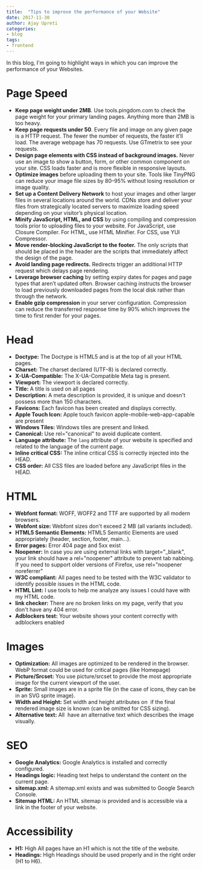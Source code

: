 ```yaml
---
title:  "Tips to improve the performance of your Website"
date: 2017-11-30
author: Ajay Upreti
categories:
- blog
tags:
- frontend
---
```



In this blog, I'm going to highlight ways in which you can improve the performance of your Websites.


# Page Speed
* **Keep page weight under 2MB**. Use tools.pingdom.com to check the page weight for your primary landing pages. Anything more than 2MB is too heavy.
* **Keep page requests under 50**. Every file and image on any given page is a HTTP request. The fewer the number of requests, the faster it’ll load. The average webpage has 70 requests. Use GTmetrix to see your requests.
* **Design page elements with CSS instead of background images.** Never use an image to show a button, form, or other common component on your site. CSS loads faster and is more flexible in responsive layouts.
* **Optimize images** before uploading them to your site. Tools like TinyPNG can reduce your image file sizes by 80–95% without losing resolution or image quality.
* **Set up a Content Delivery Network** to host your images and other larger files in several locations around the world. CDNs store and deliver your files from strategically located servers to maximize loading speed depending on your visitor’s physical location.
* **Minify JavaScript, HTML, and CSS** by using compiling and compression tools prior to uploading files to your website. For JavaScript, use Closure Compiler. For HTML, use HTML Minifier. For CSS, use YUI Compressor.
* **Move render-blocking JavaScript to the footer.** The only scripts that should be placed in the header are the scripts that immediately affect the design of the page.
* **Avoid landing page redirects.** Redirects trigger an additional HTTP request which delays page rendering.
* **Leverage browser caching** by setting expiry dates for pages and page types that aren’t updated often. Browser caching instructs the browser to load previously downloaded pages from the local disk rather than through the network.
* **Enable gzip compression** in your server configuration. Compression can reduce the transferred response time by 90% which improves the time to first render for your pages.

# Head
* **Doctype:** The Doctype is HTML5 and is at the top of all your HTML pages.
* **Charset:** The charset declared (UTF-8) is declared correctly.
* **X-UA-Compatible:** The X-UA-Compatible Meta tag is present.
* **Viewport:** The viewport is declared correctly.
* **Title:** A title is used on all pages
* **Description:** A meta description is provided, it is unique and doesn't possess more than 150 characters.
* **Favicons:** Each favicon has been created and displays correctly.
* **Apple Touch Icon:** Apple touch favicon apple-mobile-web-app-capable are present
* **Windows Tiles:** Windows tiles are present and linked.
* **Canonical:** Use rel="canonical" to avoid duplicate content.
* **Language attribute:** The <code>lang</code> attribute of your website is specified and related to the language of the current page.
* **Inline critical CSS:** The inline critical CSS is correctly injected into the HEAD.
* **CSS order:** All CSS files are loaded before any JavaScript files in the HEAD.

# HTML
* **Webfont format:** WOFF, WOFF2 and TTF are supported by all modern browsers.
* **Webfont size:** Webfont sizes don't exceed 2 MB (all variants included).
* **HTML5 Semantic Elements:** HTML5 Semantic Elements are used appropriately (header, section, footer, main...).
* **Error pages:** Error 404 page and 5xx exist
* **Noopener:** In case you are using external links with target="_blank", your link should have a rel="noopener" attribute to prevent tab nabbing. If you need to support older versions of Firefox, use rel="noopener noreferrer"
* **W3C compliant:** All pages need to be tested with the W3C validator to identify possible issues in the HTML code.
* **HTML Lint:** I use tools to help me analyze any issues I could have with my HTML code.
* **link checker:** There are no broken links on my page, verify that you don't have any 404 error.
* **Adblockers test:** Your website shows your content correctly with adblockers enabled

# Images
* **Optimization:** All images are optimized to be rendered in the browser. WebP format could be used for critical pages (like Homepage)
* **Picture/Srcset:** You use picture/srcset to provide the most appropriate image for the current viewport of the user.
* **Sprite:** Small images are in a sprite file (in the case of icons, they can be in an SVG sprite image).
* **Width and Height:** Set width and height attributes on <img> if the final rendered image size is known (can be omitted for CSS sizing).
* **Alternative text:** All <img> have an alternative text which describes the image visually.

# SEO
* **Google Analytics:** Google Analytics is installed and correctly configured.
* **Headings logic:** Heading text helps to understand the content on the current page.
* **sitemap.xml:** A sitemap.xml exists and was submitted to Google Search Console.
* **Sitemap HTML:** An HTML sitemap is provided and is accessible via a link in the footer of your website.

# Accessibility
* **H1:** High All pages have an H1 which is not the title of the website.
* **Headings:** High Headings should be used properly and in the right order (H1 to H6).

